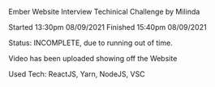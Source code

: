Ember Website Interview Techinical Challenge
by Milinda

Started 13:30pm 08/09/2021
Finished 15:40pm 08/09/2021

Status: INCOMPLETE, due to running out of time.

Video has been uploaded showing off the Website

Used Tech: ReactJS, Yarn, NodeJS, VSC
